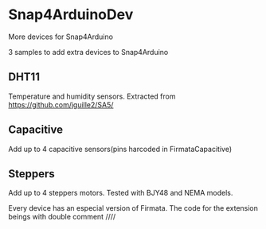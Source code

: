 # Snap4ArduinoDev
More devices for Snap4Arduino

3 samples to add extra devices to Snap4Arduino

## DHT11
Temperature and humidity sensors. Extracted from https://github.com/jguille2/SA5/ 

## Capacitive
Add up to 4 capacitive sensors(pins harcoded in FirmataCapacitive)

## Steppers
Add up to 4 steppers motors. Tested with BJY48 and NEMA models.


Every device has an especial version of Firmata. The code for the extension beings with double comment ////
